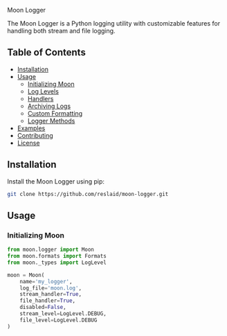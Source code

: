 Moon Logger

The Moon Logger is a Python logging utility with customizable features for handling both stream and file logging.

## Table of Contents

- [Installation](#installation)
- [Usage](#usage)
  - [Initializing Moon](#initializing-moon)
  - [Log Levels](#log-levels)
  - [Handlers](#handlers)
  - [Archiving Logs](#archiving-logs)
  - [Custom Formatting](#custom-formatting)
  - [Logger Methods](#logger-methods)
- [Examples](#examples)
- [Contributing](#contributing)
- [License](#license)

## Installation

Install the Moon Logger using pip:

```bash
git clone https://github.com/reslaid/moon-logger.git
```

## Usage

### Initializing Moon

```python
from moon.logger import Moon
from moon.formats import Formats
from moon._types import LogLevel

moon = Moon(
    name='my_logger',
    log_file='moon.log',
    stream_handler=True,
    file_handler=True,
    disabled=False,
    stream_level=LogLevel.DEBUG,
    file_level=LogLevel.DEBUG
)
```

